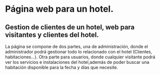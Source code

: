 # Página web para un hotel.
## Gestion de clientes de un hotel, web para visitantes y clientes del hotel. 
La página se compone de dos partes, una de administración, donde el administrador podrá gestionar todo lo relacionado
con el hotel (Clientes, habitaciones...). Otra parte para usuarios, donde cualquier visitante podrá ver los servicios 
e instalaciones del hotel,además de poder buscar una habitación disponible para la fecha y días que necesite. 

